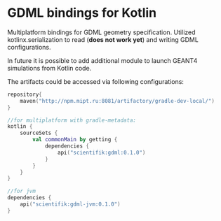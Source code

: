 # GDML bindings for Kotlin
Multiplatform bindings for GDML geometry specification. Utilized kotlinx.serialization
to read (**does not work yet**) and writing GDML configurations.

In future it is possible to add additional module to launch GEANT4 simulations from Kotlin code.

The artifacts could be accessed via following configurations: 
```kotlin
repository{
    maven("http://npm.mipt.ru:8081/artifactory/gradle-dev-local/")
}

//for multiplatform with gradle-metadata:
kotlin {
    sourceSets {
        val commonMain by getting {
            dependencies {
                api("scientifik:gdml:0.1.0")
            }
        }
    }
}

//for jvm
dependencies {
    api("scientifik:gdml-jvm:0.1.0")
}
```

